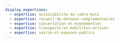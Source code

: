 ```yaml
---
display_expertises:
  - expertise: accessibilite-du-cadre-bati
  - expertise: recueil-de-donnees-complementaires
  - expertise: concertation-et-evenementiel
  - expertise: transports-et-mobilites-actives
  - expertise: voirie-et-espaces-publics
---
```

